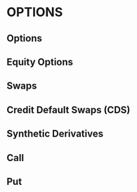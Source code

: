 # OPTIONS

## Options

## Equity Options

## Swaps

## Credit Default Swaps (CDS)

## Synthetic Derivatives

## Call

## Put